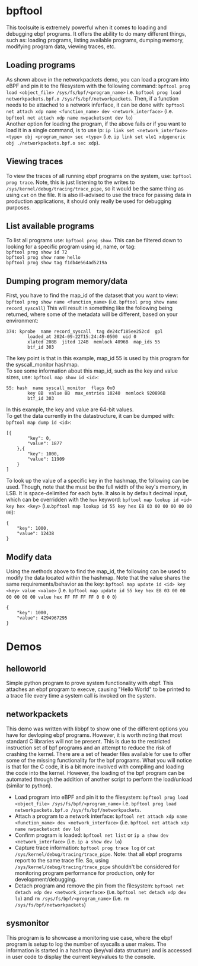 # bpftool
This toolsuite is extremely powerful when it comes to loading and debugging ebpf programs. It offers the ability to do many different things, such as: loading programs, listing available programs, dumping memory, modifying program data, viewing traces, etc.
## Loading programs
As shown above in the networkpackets demo, you can load a program into eBPF and pin it to the filesystem with the following command: `bpftool prog load <object_file> /sys/fs/bpf/<program_name>` i.e. `bpftool prog load networkpackets.bpf.o /sys/fs/bpf/networkpackets`.
Then, if a function needs to be attached to a network inferface, it can be done with: `bpftool net attach xdp name <function_name> dev <network_interface>` (i.e. `bpftool net attach xdp name nwpacketscnt dev lo`)<br>
Another option for loading the program, if the above fails or if you want to load it in a single command, is to use ip: `ip link set <network_interface> <type> obj <program_name> sec <type>` (i.e. `ip link set wlo1 xdpgeneric obj ./networkpackets.bpf.o sec xdp`).
## Viewing traces
To view the traces of all running ebpf programs on the system, use: `bpftool prog trace`. Note, this is just listening to the writes to `/sys/kernel/debug/tracing/trace_pipe`, so it would be the same thing as using `cat` on the file. It is also ill-advised to use the trace for passing data in production applications, it should only really be used for debugging purposes.
## List available programs
To list all programs use: `bpftool prog show`. This can be filtered down to looking for a specific program using id, name, or tag:<br>
`bpftool prog show id 72`<br>
`bpftool prog show name hello`<br>
`bpftool prog show tag f1db4e564ad5219a`<br>
## Dumping program memory/data
First, you have to find the map_id of the dataset that you want to view: `bpftool prog show name <function_name>` (i.e. `bpftool prog show name record_syscall`)
This will result in something like the following being returned, where some of the metadata will be different, based on your environment:
```
374: kprobe  name record_syscall  tag de24cf185ee252cd  gpl
        loaded_at 2024-09-22T15:24:49-0500  uid 0
        xlated 208B  jited 124B  memlock 4096B  map_ids 55
        btf_id 303
```
The key point is that in this example, map_id 55 is used by this program for the syscall_monitor hashmap.<br>
To see some information about this map_id, such as the key and value sizes, use: `bpftool map show id <id>`:
```
55: hash  name syscall_monitor  flags 0x0
        key 8B  value 8B  max_entries 10240  memlock 920896B
        btf_id 303
```
In this example, the key and value are 64-bit values.<br>
To get the data currently in the datastructure, it can be dumped with: `bpftool map dump id <id>`:
```
[{
        "key": 0,
        "value": 1877
    },{
        "key": 1000,
        "value": 11909
    }
]
```
To look up the value of a specific key in the hashmap, the following can be used. Though, note that the <key> must be the full width of the key's memory, in LSB. It is space-delimited for each byte. It also is by default decimal input, which can be overridden with the `hex` keyword: `bpftool map lookup id <id> key hex <key>` (i.e.`bpftool map lookup id 55 key hex E8 03 00 00 00 00 00 00`):
```
{
    "key": 1000,
    "value": 12438
}
```
## Modify data
Using the methods above to find the map_id, the following can be used to modify the data located within the hashmap. Note that the value shares the same requirements/behavior as the key: `bpftool map update id <id> key <key> value <value>` (i.e. `bpftool map update id 55 key hex E8 03 00 00 00 00 00 00 value hex FF FF FF FF 0 0 0 0`)
```
{
    "key": 1000,
    "value": 4294967295
}
```
# Demos
## helloworld
Simple python program to prove system functionality with ebpf. This attaches an ebpf program to execve, causing "Hello World" to be printed to a trace file every time a system call is invoked on the system.
## networkpackets
This demo was written with libbpf to show one of the different options you have for devloping ebpf programs. However, it is worth noting that most standard C libraries will not be present. This is due to the restricted instruction set of bpf programs and an attempt to reduce the risk of crashing the kernel. There are a set of header files available for use to offer some of the missing functionality for the bpf programs. What you will notice is that for the C code, it is a bit more involved with compiling and loading the code into the kernel. However, the loading of the bpf program can be automated through the addition of another script to perform the load/unload (similar to python).
- Load program into eBPF and pin it to the filesystem: `bpftool prog load <object_file> /sys/fs/bpf/<program_name>` i.e. `bpftool prog load networkpackets.bpf.o /sys/fs/bpf/networkpackets`.
- Attach a program to a network interface: `bpftool net attach xdp name <function_name> dev <network_interface>` (i.e. `bpftool net attach xdp name nwpacketscnt dev lo`)
- Confirm program is loaded: `bpftool net list` or `ip a show dev <network_interface>` (i.e. `ip a show dev lo`)
- Capture trace information: `bpftool prog trace log` or `cat /sys/kernel/debug/tracing/trace_pipe`. Note: that all ebpf programs report to the same trace file. So, using `/sys/kernel/debug/tracing/trace_pipe` shouldn't be considered for monitoring program performance for production, only for development/debugging.
- Detach program and remove the pin from the filesystem: `bpftool net detach xdp dev <network_interface>` (i.e. `bpftool net detach xdp dev lo`) and `rm /sys/fs/bpf/<program_name>` (i.e. `rm /sys/fs/bpf/networkpackets`)
## sysmonitor
This program is to showcase a monitoring use case, where the ebpf program is setup to log the number of syscalls a user makes. The information is started in a hashmap (key/val data structure) and is accessed in user code to display the current key/values to the console.